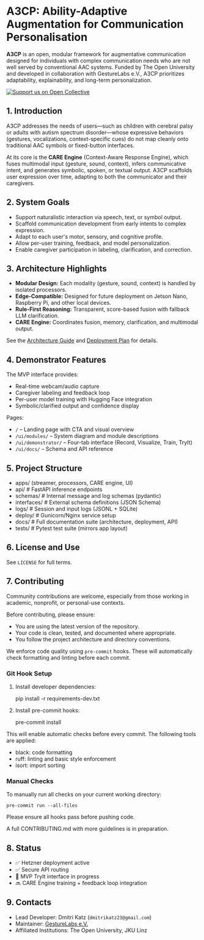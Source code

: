 # A3CP: Ability-Adaptive Augmentation for Communication Personalisation

**A3CP** is an open, modular framework for augmentative communication designed for individuals with complex communication needs who are not well served by conventional AAC systems. Funded by The Open University and developed in collaboration with GestureLabs e.V., A3CP prioritizes adaptability, explainability, and long-term personalization.

[![Support us on Open Collective](https://opencollective.com/gesturelabs/tiers/backer/badge.svg?label=Support%20us&color=brightgreen)](https://opencollective.com/gesturelabs)

## 1. Introduction

A3CP addresses the needs of users—such as children with cerebral palsy or adults with autism spectrum disorder—whose expressive behaviors (gestures, vocalizations, context-specific cues) do not map cleanly onto traditional AAC symbols or fixed-button interfaces.

At its core is the **CARE Engine** (Context-Aware Response Engine), which fuses multimodal input (gesture, sound, context), infers communicative intent, and generates symbolic, spoken, or textual output. A3CP scaffolds user expression over time, adapting to both the communicator and their caregivers.


## 2. System Goals

- Support naturalistic interaction via speech, text, or symbol output.
- Scaffold communication development from early intents to complex expression.
- Adapt to each user's motor, sensory, and cognitive profile.
- Allow per-user training, feedback, and model personalization.
- Enable caregiver participation in labeling, clarification, and correction.

## 3. Architecture Highlights

- **Modular Design:** Each modality (gesture, sound, context) is handled by isolated processors.
- **Edge-Compatible:** Designed for future deployment on Jetson Nano, Raspberry Pi, and other local devices.
- **Rule-First Reasoning:** Transparent, score-based fusion with fallback LLM clarification.
- **CARE Engine:** Coordinates fusion, memory, clarification, and multimodal output.

See the [Architecture Guide](docs/ARCHITECTURE.md) and [Deployment Plan](docs/DEPLOYMENT.md) for details.

## 4. Demonstrator Features

The MVP interface provides:

- Real-time webcam/audio capture
- Caregiver labeling and feedback loop
- Per-user model training with Hugging Face integration
- Symbolic/clarified output and confidence display

Pages:
- `/` – Landing page with CTA and visual overview
- `/ui/modules/` – System diagram and module descriptions
- `/ui/demonstrator/` – Four-tab interface (Record, Visualize, Train, TryIt)
- `/ui/docs/` – Schema and API reference

## 5. Project Structure
- apps/  (streamer, processors, CARE engine, UI)
- api/ # FastAPI inference endpoints
- schemas/ # Internal message and log schemas (pydantic)
- interfaces/ # External schema definitions (JSON Schema)
- logs/ # Session and input logs (JSONL + SQLite)
- deploy/ # Gunicorn/Nginx service setup
- docs/ # Full documentation suite (architecture, deployment, API)
- tests/ # Pytest test suite (mirrors app layout)


## 6. License and Use

See `LICENSE` for full terms.


## 7. Contributing

Community contributions are welcome, especially from those working in academic, nonprofit, or personal-use contexts.

Before contributing, please ensure:

- You are using the latest version of the repository.
- Your code is clean, tested, and documented where appropriate.
- You follow the project architecture and directory conventions.

We enforce code quality using `pre-commit` hooks. These will automatically check formatting and linting before each commit.

### Git Hook Setup

1. Install developer dependencies:

    pip install -r requirements-dev.txt

2. Install pre-commit hooks:

    pre-commit install

This will enable automatic checks before every commit. The following tools are applied:

- black: code formatting
- ruff: linting and basic style enforcement
- isort: import sorting

### Manual Checks

To manually run all checks on your current working directory:

    pre-commit run --all-files

Please ensure all hooks pass before pushing code.

A full CONTRIBUTING.md with more guidelines is in preparation.



## 8. Status

- ✅ Hetzner deployment active
- ✅ Secure API routing
- 🔧 MVP TryIt interface in progress
- 🔜 CARE Engine training + feedback loop integration

## 9. Contacts

- Lead Developer: Dmitri Katz (`dmitrikatz23@gmail.com`)
- Maintainer: [GestureLabs e.V.](https://gesturelabs.org)
- Affiliated Institutions: The Open University, JKU Linz
